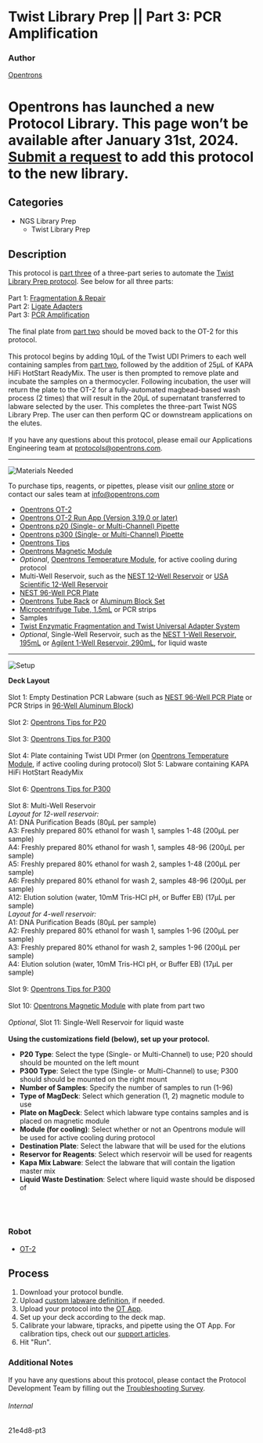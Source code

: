 # Twist Library Prep || Part 3: PCR Amplification

### Author
[Opentrons](https://opentrons.com/)


# Opentrons has launched a new Protocol Library. This page won’t be available after January 31st, 2024. [Submit a request](https://docs.google.com/forms/d/e/1FAIpQLSdYYp9QCKow4nn0KlCVsMS3HX0eJ0N9O7-erajKvcpT0lWbSg/viewform) to add this protocol to the new library.

## Categories
* NGS Library Prep
	* Twist Library Prep


## Description
This protocol is [part three](https://develop.protocols.opentrons.com/protocol/21e4d8-pt3) of a three-part series to automate the [Twist Library Prep protocol](https://www.twistbioscience.com/sites/default/files/resources/2019-09/Protocol_NGS_EnzymaticFragUniversalAdapterSystem_11Sep19_Rev1.pdf). See below for all three parts:</br>
</br>
Part 1: [Fragmentation & Repair](https://develop.protocols.opentrons.com/protocol/21e4d8-pt1)</br>
Part 2: [Ligate Adapters](https://develop.protocols.opentrons.com/protocol/21e4d8-pt2)</br>
Part 3: [PCR Amplification](https://develop.protocols.opentrons.com/protocol/21e4d8-pt3)</br>
</br>
The final plate from [part two](https://develop.protocols.opentrons.com/protocol/21e4d8-pt2) should be moved back to the OT-2 for this protocol.</br>
</br>
This protocol begins by adding 10µL of the Twist UDI Primers to each well containing samples from [part two](https://develop.protocols.opentrons.com/protocol/21e4d8-pt2), followed by the addition of 25µL of KAPA HiFi HotStart ReadyMix. The user is then prompted to remove plate and incubate the samples on a thermocycler. Following incubation, the user will return the plate to the OT-2 for a fully-automated magbead-based wash process (2 times) that will result in the 20µL of supernatant transferred to labware selected by the user. This completes the three-part Twist NGS Library Prep. The user can then perform QC or downstream applications on the elutes.</br>
</br>
If you have any questions about this protocol, please email our Applications Engineering team at [protocols@opentrons.com](mailto:protocols@opentrons.com).

---
![Materials Needed](https://s3.amazonaws.com/opentrons-protocol-library-website/custom-README-images/001-General+Headings/materials.png)

To purchase tips, reagents, or pipettes, please visit our [online store](https://shop.opentrons.com/) or contact our sales team at [info@opentrons.com](mailto:info@opentrons.com)

* [Opentrons OT-2](https://shop.opentrons.com/collections/ot-2-robot/products/ot-2)
* [Opentrons OT-2 Run App (Version 3.19.0 or later)](https://opentrons.com/ot-app/)
* [Opentrons p20 (Single- or Multi-Channel) Pipette](https://shop.opentrons.com/collections/ot-2-robot/products/single-channel-electronic-pipette)
* [Opentrons p300 (Single- or Multi-Channel) Pipette](https://shop.opentrons.com/collections/ot-2-pipettes/products/8-channel-electronic-pipette)
* [Opentrons Tips](https://shop.opentrons.com/collections/opentrons-tips)
* [Opentrons Magnetic Module](https://shop.opentrons.com/collections/hardware-modules/products/magdeck)
* *Optional*, [Opentrons Temperature Module](https://shop.opentrons.com/collections/hardware-modules/products/tempdeck), for active cooling during protocol
* Multi-Well Reservoir, such as the [NEST 12-Well Reservoir](https://labware.opentrons.com/nest_12_reservoir_15ml/) or [USA Scientific 12-Well Reservoir](https://labware.opentrons.com/usascientific_12_reservoir_22ml/)
* [NEST 96-Well PCR Plate](https://shop.opentrons.com/collections/verified-labware/products/nest-0-1-ml-96-well-pcr-plate-full-skirt)
* [Opentrons Tube Rack](https://shop.opentrons.com/collections/verified-labware/products/tube-rack-set-1) or [Aluminum Block Set](https://shop.opentrons.com/collections/verified-labware/products/aluminum-block-set)
* [Microcentrifuge Tube, 1.5mL](https://shop.opentrons.com/collections/verified-consumables/products/nest-microcentrifuge-tubes) or PCR strips
* Samples
* [Twist Enzymatic Fragmentation and Twist Universal Adapter System](https://www.twistbioscience.com/resources/protocol/enzymatic-fragmentation-and-twist-universal-adapter-system-use-twist-ngs)
* *Optional*, Single-Well Reservoir, such as the [NEST 1-Well Reservoir, 195mL](https://labware.opentrons.com/nest_1_reservoir_195ml?category=reservoir) or [Agilent 1-Well Reservoir, 290mL](https://labware.opentrons.com/agilent_1_reservoir_290ml?category=reservoir), for liquid waste



---
![Setup](https://s3.amazonaws.com/opentrons-protocol-library-website/custom-README-images/001-General+Headings/Setup.png)

**Deck Layout**</br>
</br>
Slot 1: Empty Destination PCR Labware (such as [NEST 96-Well PCR Plate](https://shop.opentrons.com/collections/verified-labware/products/nest-0-1-ml-96-well-pcr-plate-full-skirt) or PCR Strips in [96-Well Aluminum Block](https://shop.opentrons.com/collections/verified-labware/products/aluminum-block-set))</br>
</br>
Slot 2: [Opentrons Tips for P20](https://shop.opentrons.com/collections/opentrons-tips)</br>
</br>
Slot 3: [Opentrons Tips for P300](https://shop.opentrons.com/collections/opentrons-tips)</br>
</br>
Slot 4: Plate containing Twist UDI Prmer (on [Opentrons Temperature Module](https://shop.opentrons.com/collections/hardware-modules/products/tempdeck), if active cooling during protocol)
Slot 5: Labware containing KAPA HiFi HotStart ReadyMix</br>
</br>
Slot 6: [Opentrons Tips for P300](https://shop.opentrons.com/collections/opentrons-tips)</br>
</br>
Slot 8: Multi-Well Reservoir</br>
*Layout for 12-well reservoir:*</br>
A1: DNA Purification Beads (80µL per sample)</br>
A3: Freshly prepared 80% ethanol for wash 1, samples 1-48 (200µL per sample)</br>
A4: Freshly prepared 80% ethanol for wash 1, samples 48-96 (200µL per sample)</br>
A5: Freshly prepared 80% ethanol for wash 2, samples 1-48 (200µL per sample)</br>
A6: Freshly prepared 80% ethanol for wash 2, samples 48-96 (200µL per sample)</br>
A12: Elution solution (water, 10mM Tris-HCl pH, or Buffer EB) (17µL per sample)</br>
*Layout for 4-well reservoir:*</br>
A1: DNA Purification Beads (80µL per sample)</br>
A2: Freshly prepared 80% ethanol for wash 1, samples 1-96 (200µL per sample)</br>
A3: Freshly prepared 80% ethanol for wash 2, samples 1-96 (200µL per sample)</br>
A4: Elution solution (water, 10mM Tris-HCl pH, or Buffer EB) (17µL per sample)</br>
</br>
Slot 9: [Opentrons Tips for P300](https://shop.opentrons.com/collections/opentrons-tips)</br>
</br>
Slot 10: [Opentrons Magnetic Module](https://shop.opentrons.com/collections/hardware-modules/products/magdeck) with plate from part two</br>
</br>
*Optional*, Slot 11: Single-Well Reservoir for liquid waste</br>
</br>
**Using the customizations field (below), set up your protocol.**
* **P20 Type**: Select the type (Single- or Multi-Channel) to use; P20 should should be mounted on the left mount
* **P300 Type**: Select the type (Single- or Multi-Channel) to use; P300 should should be mounted on the right mount
* **Number of Samples**: Specify the number of samples to run (1-96)
* **Type of MagDeck**: Select which generation (1, 2) magnetic module to use
* **Plate on MagDeck**: Select which labware type contains samples and is placed on magnetic module
* **Module (for cooling)**: Select whether or not an Opentrons module will be used for active cooling during protocol
* **Destination Plate**: Select the labware that will be used for the elutions
* **Reservor for Reagents**: Select which reservoir will be used for reagents
* **Kapa Mix Labware**: Select the labware that will contain the ligation master mix
* **Liquid Waste Destination**: Select where liquid waste should be disposed of
</br>
</br>

### Robot
* [OT-2](https://opentrons.com/ot-2)

## Process

1. Download your protocol bundle.
2. Upload [custom labware definition](https://support.opentrons.com/en/articles/3136506-using-labware-in-your-protocols), if needed.
3. Upload your protocol into the [OT App](https://opentrons.com/ot-app).
4. Set up your deck according to the deck map.
5. Calibrate your labware, tipracks, and pipette using the OT App. For calibration tips, check out our [support articles](https://support.opentrons.com/en/collections/1559720-guide-for-getting-started-with-the-ot-2).
6. Hit "Run".

### Additional Notes
If you have any questions about this protocol, please contact the Protocol Development Team by filling out the [Troubleshooting Survey](https://protocol-troubleshooting.paperform.co/).

###### Internal
21e4d8-pt3
